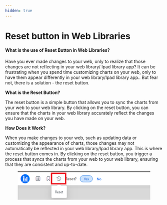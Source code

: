 ```yaml
---
hidden: true
---
```


# Reset button in Web Libraries

#### What is the use of Reset Button in Web Libraries? <a href="#what-is-the-use-of-reset-button-in-web-libraries" id="what-is-the-use-of-reset-button-in-web-libraries"></a>

Have you ever made changes to your web, only to realize that those changes are not reflecting in your web library/ Ipad library app? It can be frustrating when you spend time customizing charts on your web, only to have them appear differently in your web library/Ipad library app.. But fear not, there is a solution - the reset button.

**What is the Reset Button?**

The reset button is a simple button that allows you to sync the charts from your web to your web library. By clicking on the reset button, you can ensure that the charts in your web library accurately reflect the changes you have made on your web.

**How Does it Work?**

When you make changes to your web, such as updating data or customizing the appearance of charts, those changes may not automatically be reflected in your web library/Ipad library app. This is where the reset button comes in. By clicking on the reset button, you trigger a process that syncs the charts from your web to your web library, ensuring that they are consistent and up-to-date.

<figure><img src="../.gitbook/assets/image (1).png" alt=""><figcaption></figcaption></figure>
